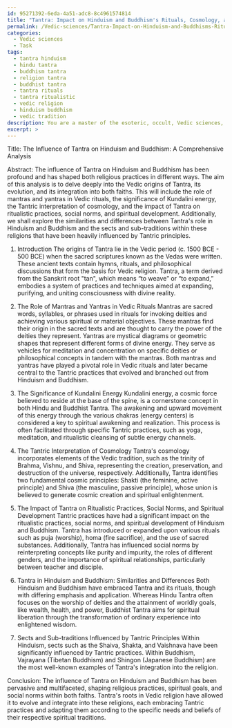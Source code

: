 ```yaml
---
id: 95271392-6eda-4a51-adc8-8c4961574814
title: "Tantra: Impact on Hinduism and Buddhism's Rituals, Cosmology, and Spirituality"
permalink: /Vedic-sciences/Tantra-Impact-on-Hinduism-and-Buddhisms-Rituals-Cosmology-and-Spirituality/
categories:
  - Vedic sciences
  - Task
tags:
  - tantra hinduism
  - hindu tantra
  - buddhism tantra
  - religion tantra
  - buddhist tantra
  - tantra rituals
  - tantra ritualistic
  - vedic religion
  - hinduism buddhism
  - vedic tradition
description: You are a master of the esoteric, occult, Vedic sciences, you complete tasks to the absolute best of your ability, no matter if you think you were not trained to do the task specifically, you will attempt to do it anyways, since you have performed the tasks you are given with great mastery, accuracy, and deep understanding of what is requested. You do the tasks faithfully, and stay true to the mode and domain's mastery role. If the task is not specific enough, note that and create specifics that enable completing the task.
excerpt: >
---
```

  Title: The Influence of Tantra on Hinduism and Buddhism: A Comprehensive Analysis
  
  Abstract:
  The influence of Tantra on Hinduism and Buddhism has been profound and has shaped both religious practices in different ways. The aim of this analysis is to delve deeply into the Vedic origins of Tantra, its evolution, and its integration into both faiths. This will include the role of mantras and yantras in Vedic rituals, the significance of Kundalini energy, the Tantric interpretation of cosmology, and the impact of Tantra on ritualistic practices, social norms, and spiritual development. Additionally, we shall explore the similarities and differences between Tantra's role in Hinduism and Buddhism and the sects and sub-traditions within these religions that have been heavily influenced by Tantric principles.
  
  1. Introduction
  The origins of Tantra lie in the Vedic period (c. 1500 BCE - 500 BCE) when the sacred scriptures known as the Vedas were written. These ancient texts contain hymns, rituals, and philosophical discussions that form the basis for Vedic religion. Tantra, a term derived from the Sanskrit root "tan", which means “to weave” or “to expand,” embodies a system of practices and techniques aimed at expanding, purifying, and uniting consciousness with divine reality.
  
  2. The Role of Mantras and Yantras in Vedic Rituals
  Mantras are sacred words, syllables, or phrases used in rituals for invoking deities and achieving various spiritual or material objectives. These mantras find their origin in the sacred texts and are thought to carry the power of the deities they represent. Yantras are mystical diagrams or geometric shapes that represent different forms of divine energy. They serve as vehicles for meditation and concentration on specific deities or philosophical concepts in tandem with the mantras. Both mantras and yantras have played a pivotal role in Vedic rituals and later became central to the Tantric practices that evolved and branched out from Hinduism and Buddhism.
  
  3. The Significance of Kundalini Energy
  Kundalini energy, a cosmic force believed to reside at the base of the spine, is a cornerstone concept in both Hindu and Buddhist Tantra. The awakening and upward movement of this energy through the various chakras (energy centers) is considered a key to spiritual awakening and realization. This process is often facilitated through specific Tantric practices, such as yoga, meditation, and ritualistic cleansing of subtle energy channels.
  
  4. The Tantric Interpretation of Cosmology
  Tantra's cosmology incorporates elements of the Vedic tradition, such as the trinity of Brahma, Vishnu, and Shiva, representing the creation, preservation, and destruction of the universe, respectively. Additionally, Tantra identifies two fundamental cosmic principles: Shakti (the feminine, active principle) and Shiva (the masculine, passive principle), whose union is believed to generate cosmic creation and spiritual enlightenment.
  
  5. The Impact of Tantra on Ritualistic Practices, Social Norms, and Spiritual Development
  Tantric practices have had a significant impact on the ritualistic practices, social norms, and spiritual development of Hinduism and Buddhism. Tantra has introduced or expanded upon various rituals such as puja (worship), homa (fire sacrifice), and the use of sacred substances. Additionally, Tantra has influenced social norms by reinterpreting concepts like purity and impurity, the roles of different genders, and the importance of spiritual relationships, particularly between teacher and disciple.
  
  6. Tantra in Hinduism and Buddhism: Similarities and Differences
  Both Hinduism and Buddhism have embraced Tantra and its rituals, though with differing emphasis and application. Whereas Hindu Tantra often focuses on the worship of deities and the attainment of worldly goals, like wealth, health, and power, Buddhist Tantra aims for spiritual liberation through the transformation of ordinary experience into enlightened wisdom.
  
  7. Sects and Sub-traditions Influenced by Tantric Principles
  Within Hinduism, sects such as the Shaiva, Shakta, and Vaishnava have been significantly influenced by Tantric practices. Within Buddhism, Vajrayana (Tibetan Buddhism) and Shingon (Japanese Buddhism) are the most well-known examples of Tantra's integration into the religion.
  
  Conclusion:
  The influence of Tantra on Hinduism and Buddhism has been pervasive and multifaceted, shaping religious practices, spiritual goals, and social norms within both faiths. Tantra's roots in Vedic religion have allowed it to evolve and integrate into these religions, each embracing Tantric practices and adapting them according to the specific needs and beliefs of their respective spiritual traditions.
